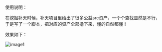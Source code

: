 使用说明：

在挖掘补天时候，补天项目里给出了很多公益src资产，一个个查找显然是不行，于是写了一个脚本，把对应的资产全部撸下来，懂的自然都懂！

效果如下：

![image1](D:\Typora文档\typora-pic\公益list.jpg)